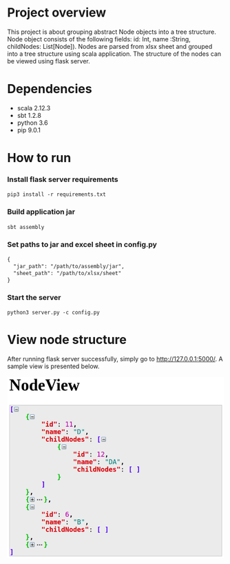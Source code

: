 # Project overview
This project is about grouping abstract Node objects into a tree structure. Node object consists of the following fields: id: Int, name :String, childNodes: List[Node]). Nodes are parsed from xlsx sheet and grouped into a tree structure using scala application. The structure of the nodes can be viewed using flask server. 

# Dependencies
 - scala 2.12.3
 - sbt 1.2.8
 - python 3.6
 - pip 9.0.1

# How to run

### Install flask server requirements
```
pip3 install -r requirements.txt
```

### Build application jar
```
sbt assembly
```

### Set paths to jar and excel sheet in config.py 
```
{
  "jar_path": "/path/to/assembly/jar",
  "sheet_path": "/path/to/xlsx/sheet"
}
```

### Start the server
```
python3 server.py -c config.py
```

 
# View node structure
After running flask server successfully, simply go to http://127.0.0.1:5000/. A sample view is presented below.</br></br>
<img src="https://github.com/PiotrSobczak/NodeApp/blob/master/images/node_view.png" width="600"></img>



